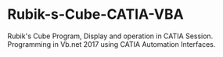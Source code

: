 # Rubik-s-Cube-CATIA-VBA
Rubik's Cube Program, Display and operation in CATIA Session. Programming in Vb.net 2017 using CATIA Automation Interfaces.
